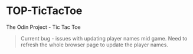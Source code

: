 # TOP-TicTacToe
The Odin Project - Tic Tac Toe

> Current bug - issues with updating player names mid game. Need to refresh the whole browser page to update the player names.